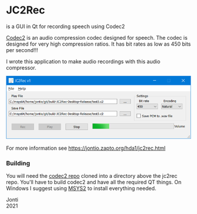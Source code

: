 # JC2Rec
is a GUI in Qt for recording speech using Codec2

[Codec2] is an audio compression codec designed for speech. The codec is designed for very high compression ratios. It has bit rates as low as 450 bits per second!!!

I wrote this application to make audio recordings with this audio compressor.

![app](images/app.png)

For more information see https://jontio.zapto.org/hda1/jc2rec.html

### Building

You will need the [codec2 repo] cloned into a directory above the jc2rec repo. You'll have to build codec2 and have all the required QT things. On Windows I suggest using [MSYS2] to install everything needed.

Jonti  
2021

[Codec2]: http://www.rowetel.com/wordpress/?page_id=452  
[codec2 repo]: https://github.com/drowe67/codec2  
[MSYS2]: https://www.msys2.org/  
